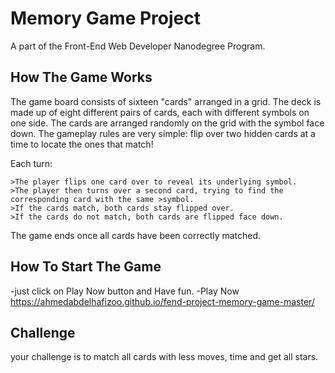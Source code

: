 # Memory Game Project
A part of the Front-End Web Developer Nanodegree Program.

## How The Game Works
The game board consists of sixteen "cards" arranged in a grid. The deck is made up of eight different pairs of cards, each with different symbols on one side. The cards are arranged randomly on the grid with the symbol face down. The gameplay rules are very simple: flip over two hidden cards at a time to locate the ones that match!

Each turn:

    >The player flips one card over to reveal its underlying symbol.
    >The player then turns over a second card, trying to find the corresponding card with the same >symbol.
    >If the cards match, both cards stay flipped over.
    >If the cards do not match, both cards are flipped face down.

The game ends once all cards have been correctly matched.

## How To Start The Game
-just click on Play Now button and Have fun.
-Play Now https://ahmedabdelhafizoo.github.io/fend-project-memory-game-master/
## Challenge
your challenge is to match all cards with less moves, time and get all stars.
